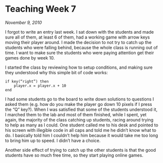 # Teaching Week 7

_November 9, 2010_

I forgot to write an entry last week. I sat down with the students and made sure all of them, at least 6 of them, had a working game with arrow keys moving their player around. I made the decision to not try to catch up the students who were falling behind, because the whole class is running out of time. I want to make sure the students who were paying attention get their games done by week 10.

I started the class by reviewing how to setup conditions, and making sure they understood why this simple bit of code works:

```
if key(“right”) then
	player.x = player.x + 10
end
```

I had some students go to the board to write down solutions to questions I asked them (e.g. how do you make the player go down 10 pixels if I press the “Q” key?). When I was satisfied that some of the students understood it, I marched them to the lab and most of them finished, while I spent, yet again, the majority of the class catching up students, racing around trying to help as many as I could. One student called me to his desk and pointed to his screen with illegible code in all caps and told me he didn’t know what to do. I basically told him I couldn’t help him because it would take me too long to bring him up to speed. I didn’t have a choice.

Another side effect of trying to catch up the other students is that the good students have so much free time, so they start playing online games.
